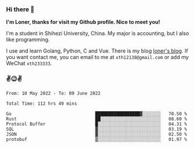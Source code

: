 ### Hi there 👋️

**I'm Loner, thanks for visit my Github profile. Nice to meet you!**

I'm a student in Shihezi University, China. My major is accounting, but I also like programming.

I use and learn Golang, Python, C and Vue. There is my blog [loner's blog](https://www.loner1024.top).  If you want contact me, you can email to me at `xth12138@gmail.com` or add my WeChat `xth233333`.

### ✌️😉✌️

<!--START_SECTION:waka-->

```text
From: 10 May 2022 - To: 09 June 2022

Total Time: 112 hrs 49 mins

Go                                █████████████████▓░░░░░░░   70.50 %
Rust                              ██░░░░░░░░░░░░░░░░░░░░░░░   08.60 %
Protocol Buffer                   █░░░░░░░░░░░░░░░░░░░░░░░░   04.31 %
SQL                               ▓░░░░░░░░░░░░░░░░░░░░░░░░   03.19 %
JSON                              ▓░░░░░░░░░░░░░░░░░░░░░░░░   02.50 %
protobuf                          ▒░░░░░░░░░░░░░░░░░░░░░░░░   01.97 %
```

<!--END_SECTION:waka-->



